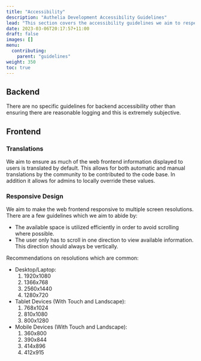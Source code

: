 ```yaml
---
title: "Accessibility"
description: "Authelia Development Accessibility Guidelines"
lead: "This section covers the accessibility guidelines we aim to respect during development."
date: 2023-03-06T20:17:57+11:00
draft: false
images: []
menu:
  contributing:
    parent: "guidelines"
weight: 350
toc: true
---
```


## Backend

There are no specific guidelines for backend accessibility other than ensuring there are reasonable logging and this is
extremely subjective.


## Frontend

### Translations

We aim to ensure as much of the web frontend information displayed to users is translated by default. This allows for
both automatic and manual translations by the community to be contributed to the code base. In addition it allows for
admins to locally override these values.

### Responsive Design

We aim to make the web frontend responsive to multiple screen resolutions. There are a few guidelines which we aim to
abide by:

- The available space is utilized efficiently in order to avoid scrolling where possible.
- The user only has to scroll in one direction to view available information. This direction should always be
  vertically.

Recommendations on resolutions which are common:

- Desktop/Laptop:
  1. 1920x1080
  2. 1366x768
  3. 2560x1440
  4. 1280x720
- Tablet Devices (With Touch and Landscape):
  1. 768x1024
  2. 810x1080
  3. 800x1280
- Mobile Devices (With Touch and Landscape):
  1. 360x800
  2. 390x844
  3. 414x896
  4. 412x915
